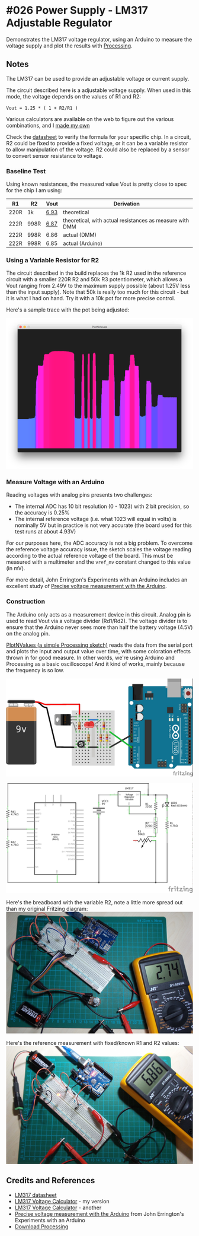 # #026 Power Supply - LM317 Adjustable Regulator

Demonstrates the LM317 voltage regulator, using an Arduino to measure the voltage supply and plot the results with [Processing](https://www.processing.org).

## Notes

The LM317 can be used to provide an adjustable voltage or current supply.

The circuit described here is a adjustable voltage supply. When used in this mode, the voltage depends on the values of R1 and R2:

    Vout = 1.25 * ( 1 + R2/R1 )

Various calculators are available on the web to figure out the various combinations, and I [made my own](http://toolbox.tardate.com/#LM317Voltage)

Check the [datasheet](http://www.futurlec.com/Linear/LM317T.shtml) to verify the formula for your specific chip.
In a circuit, R2 could be fixed to provide a fixed voltage, or it can be a variable resistor to allow manipulation of the voltage.
R2 could also be replaced by a sensor to convert sensor resistance to voltage.

### Baseline Test

Using known resistances, the measured value Vout is pretty close to spec for the chip I am using:

| R1   | R2    | Vout | Derivation
| -----|-------|-------|---------------
| 220R | 1k    |  [6.93](http://toolbox.tardate.com/?r1=220&r2=1000#LM317Voltage) | theoretical
| 222R | 998R  |  [6.87](http://toolbox.tardate.com/?r1=222&r2=998#LM317Voltage) | theoretical, with actual resistances as measure with DMM
| 222R | 998R  |  6.86 | actual (DMM)
| 222R | 998R  |  6.85 | actual (Arduino)

### Using a Variable Resistor for R2

The circuit described in the build replaces the 1k R2 used in the reference circuit
with a smaller 220R R2 and 50k R3 potentiometer, which allows a
Vout ranging from 2.49V to the maximum supply possible (about 1.25V less than the input supply).
Note that 50k is really too much for this circuit - but it is what I had on hand.
Try it with a 10k pot for more precise control.

Here's a sample trace with the pot being adjusted:

![processing trace](./assets/processing_trace.png?raw=true)

### Measure Voltage with an Arduino

Reading voltages with analog pins presents two challenges:

* The internal ADC has 10 bit resolution (0 - 1023) with 2 bit precision, so the accuracy is 0.25%
* The internal reference voltage (i.e. what 1023 will equal in volts) is nominally 5V but in practice is not very accurate (the board used for this test runs at about 4.93V)

For our purposes here, the ADC accuracy is not a big problem.
To overcome the reference voltage accuracy issue, the sketch scales the voltage reading according to the actual reference voltage of the board.
This must be measured with a multimeter and the `vref_mv` constant changed to this value (in mV).

For more detail, John Errington's Experiments with an Arduino includes an excellent study of [Precise voltage measurement with the Arduino](http://www.skillbank.co.uk/arduino/measure.htm).


### Construction

The Arduino only acts as a measurement device in this circuit.
Analog pin is used to read Vout via a voltage divider (Rd1/Rd2). The voltage divider is to ensure that the Arduino never sees more than half the battery voltage (4.5V) on the analog pin.

[PlotNValues (a simple Processing sketch)](../../processing/PlotNValues) reads the data from the serial port and plots the input and output value over time, with some coloration effects thrown in for good measure. In other words, we're using Arduino and Processing as a basic oscilloscope! And it kind of works, mainly because the frequency is so low.

![The Breadboard](./assets/Power317_bb.jpg?raw=true)

![The Schematic](./assets/Power317_schematic.jpg?raw=true)

Here's the breadboard with the variable R2, note a little more spread out than my original Fritzing diagram:
![The Build](./assets/Power317_build_var.jpg?raw=true)

Here's the reference measurement with fixed/known R1 and R2 values:
![The Build](./assets/Power317_build_ref.jpg?raw=true)

## Credits and References
* [LM317 datasheet](http://www.futurlec.com/Linear/LM317T.shtml)
* [LM317 Voltage Calculator](http://toolbox.tardate.com/#LM317Voltage) - my version
* [LM317 Voltage Calculator](http://www.reuk.co.uk/LM317-Voltage-Calculator.htm) - another
* [Precise voltage measurement with the Arduino](http://www.skillbank.co.uk/arduino/measure.htm) from John Errington's Experiments with an Arduino
* [Download Processing](https://www.processing.org/download/)
